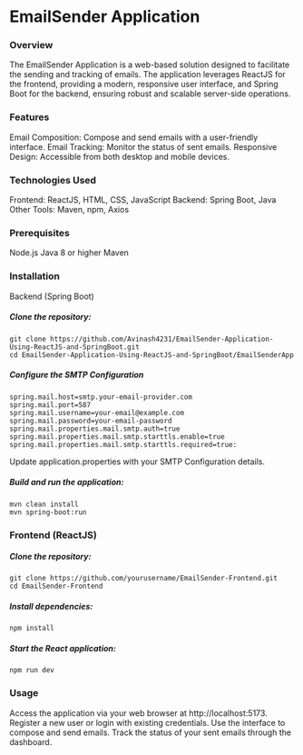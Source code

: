 # EmailSender Application
### Overview
The EmailSender Application is a web-based solution designed to facilitate the sending and tracking of emails. The application leverages ReactJS for the frontend, providing a modern, responsive user interface, and Spring Boot for the backend, ensuring robust and scalable server-side operations.

### Features
Email Composition: Compose and send emails with a user-friendly interface.
Email Tracking: Monitor the status of sent emails.
Responsive Design: Accessible from both desktop and mobile devices.
### Technologies Used
Frontend: ReactJS, HTML, CSS, JavaScript
Backend: Spring Boot, Java
Other Tools: Maven, npm, Axios
### Prerequisites
Node.js
Java 8 or higher
Maven
### Installation
Backend (Spring Boot)

##### Clone the repository:
```
git clone https://github.com/Avinash4231/EmailSender-Application-Using-ReactJS-and-SpringBoot.git
cd EmailSender-Application-Using-ReactJS-and-SpringBoot/EmailSenderApp
```

##### Configure the SMTP Configuration
```
spring.mail.host=smtp.your-email-provider.com
spring.mail.port=587
spring.mail.username=your-email@example.com
spring.mail.password=your-email-password
spring.mail.properties.mail.smtp.auth=true
spring.mail.properties.mail.smtp.starttls.enable=true
spring.mail.properties.mail.smtp.starttls.required=true:
```

Update application.properties with your SMTP Configuration details.

##### Build and run the application:
```
mvn clean install
mvn spring-boot:run
```
### Frontend (ReactJS)
##### Clone the repository:
```
git clone https://github.com/yourusername/EmailSender-Frontend.git
cd EmailSender-Frontend
```

##### Install dependencies:
```
npm install
```

##### Start the React application:
```
npm run dev
```
### Usage
Access the application via your web browser at http://localhost:5173.
Register a new user or login with existing credentials.
Use the interface to compose and send emails.
Track the status of your sent emails through the dashboard.
